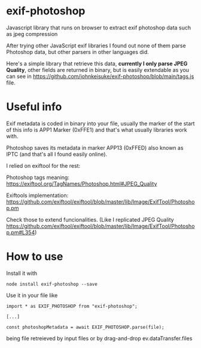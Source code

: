 # exif-photoshop
Javascript library that runs on browser to extract exif photoshop data such as jpeg compression

After trying other JavaScript exif libraries I found out none of them parse Photoshop data, but other parsers in other languages did.

Here's a simple library that retrieve this data, **currently I only parse JPEG Quality**, other fields are returned in binary, but is easily extendable as you can see in https://github.com/johnkeisuke/exif-photoshop/blob/main/tags.js file.

# Useful info
Exif metadata is coded in binary into your file, usually the marker of the start of this info is APP1 Marker (0xFFE1) and that's what usually libraries work with.

Photoshop saves its metadata in marker APP13 (0xFFED) also known as IPTC (and that's all I found easily online).

I relied on exiftool for the rest:

Photoshop tags meaning: https://exiftool.org/TagNames/Photoshop.html#JPEG_Quality

Exiftools implementation: https://github.com/exiftool/exiftool/blob/master/lib/Image/ExifTool/Photoshop.pm

Check those to extend funcionalities. (Like I replicated JPEG Quality https://github.com/exiftool/exiftool/blob/master/lib/Image/ExifTool/Photoshop.pm#L354)

# How to use

Install it with
```
node install exif-photoshop --save
```

Use it in your file like
```
import * as EXIF_PHOTOSHOP from "exif-photoshop";

[...]

const photoshopMetadata = await EXIF_PHOTOSHOP.parse(file);
```

being file retreieved by input files or by drag-and-drop ev.dataTransfer.files
